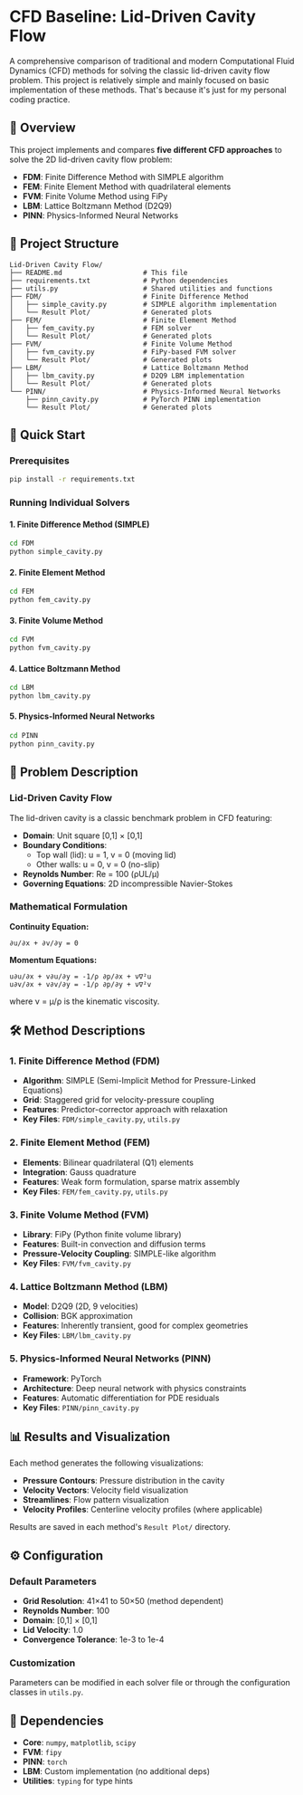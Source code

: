 # CFD Baseline: Lid-Driven Cavity Flow

A comprehensive comparison of traditional and modern Computational Fluid Dynamics (CFD) methods for solving the classic lid-driven cavity flow problem. This project is relatively simple and mainly focused on basic implementation of these methods. That's because it's just for my personal coding practice.

## 🎯 Overview

This project implements and compares **five different CFD approaches** to solve the 2D lid-driven cavity flow problem:

- **FDM**: Finite Difference Method with SIMPLE algorithm
- **FEM**: Finite Element Method with quadrilateral elements
- **FVM**: Finite Volume Method using FiPy
- **LBM**: Lattice Boltzmann Method (D2Q9)
- **PINN**: Physics-Informed Neural Networks

## 📁 Project Structure

```
Lid-Driven Cavity Flow/
├── README.md                    # This file
├── requirements.txt             # Python dependencies
├── utils.py                     # Shared utilities and functions
├── FDM/                         # Finite Difference Method
│   ├── simple_cavity.py         # SIMPLE algorithm implementation
│   └── Result Plot/             # Generated plots
├── FEM/                         # Finite Element Method
│   ├── fem_cavity.py            # FEM solver
│   └── Result Plot/             # Generated plots
├── FVM/                         # Finite Volume Method
│   ├── fvm_cavity.py            # FiPy-based FVM solver
│   └── Result Plot/             # Generated plots
├── LBM/                         # Lattice Boltzmann Method
│   ├── lbm_cavity.py            # D2Q9 LBM implementation
│   └── Result Plot/             # Generated plots
└── PINN/                        # Physics-Informed Neural Networks
    ├── pinn_cavity.py           # PyTorch PINN implementation
    └── Result Plot/             # Generated plots
```

## 🚀 Quick Start

### Prerequisites

```bash
pip install -r requirements.txt
```

### Running Individual Solvers

#### 1. Finite Difference Method (SIMPLE)
```bash
cd FDM
python simple_cavity.py
```

#### 2. Finite Element Method
```bash
cd FEM
python fem_cavity.py
```

#### 3. Finite Volume Method
```bash
cd FVM
python fvm_cavity.py
```

#### 4. Lattice Boltzmann Method
```bash
cd LBM
python lbm_cavity.py
```

#### 5. Physics-Informed Neural Networks
```bash
cd PINN
python pinn_cavity.py
```

## 🔬 Problem Description

### Lid-Driven Cavity Flow

The lid-driven cavity is a classic benchmark problem in CFD featuring:

- **Domain**: Unit square [0,1] × [0,1]
- **Boundary Conditions**:
  - Top wall (lid): u = 1, v = 0 (moving lid)
  - Other walls: u = 0, v = 0 (no-slip)
- **Reynolds Number**: Re = 100 (ρUL/μ)
- **Governing Equations**: 2D incompressible Navier-Stokes

### Mathematical Formulation

**Continuity Equation:**
```
∂u/∂x + ∂v/∂y = 0
```

**Momentum Equations:**
```
u∂u/∂x + v∂u/∂y = -1/ρ ∂p/∂x + ν∇²u
u∂v/∂x + v∂v/∂y = -1/ρ ∂p/∂y + ν∇²v
```

where ν = μ/ρ is the kinematic viscosity.

## 🛠️ Method Descriptions

### 1. Finite Difference Method (FDM)
- **Algorithm**: SIMPLE (Semi-Implicit Method for Pressure-Linked Equations)
- **Grid**: Staggered grid for velocity-pressure coupling
- **Features**: Predictor-corrector approach with relaxation
- **Key Files**: `FDM/simple_cavity.py`, `utils.py`

### 2. Finite Element Method (FEM)
- **Elements**: Bilinear quadrilateral (Q1) elements
- **Integration**: Gauss quadrature
- **Features**: Weak form formulation, sparse matrix assembly
- **Key Files**: `FEM/fem_cavity.py`, `utils.py`

### 3. Finite Volume Method (FVM)
- **Library**: FiPy (Python finite volume library)
- **Features**: Built-in convection and diffusion terms
- **Pressure-Velocity Coupling**: SIMPLE-like algorithm
- **Key Files**: `FVM/fvm_cavity.py`

### 4. Lattice Boltzmann Method (LBM)
- **Model**: D2Q9 (2D, 9 velocities)
- **Collision**: BGK approximation
- **Features**: Inherently transient, good for complex geometries
- **Key Files**: `LBM/lbm_cavity.py`

### 5. Physics-Informed Neural Networks (PINN)
- **Framework**: PyTorch
- **Architecture**: Deep neural network with physics constraints
- **Features**: Automatic differentiation for PDE residuals
- **Key Files**: `PINN/pinn_cavity.py`

## 📊 Results and Visualization

Each method generates the following visualizations:

- **Pressure Contours**: Pressure distribution in the cavity
- **Velocity Vectors**: Velocity field visualization
- **Streamlines**: Flow pattern visualization
- **Velocity Profiles**: Centerline velocity profiles (where applicable)

Results are saved in each method's `Result Plot/` directory.

## ⚙️ Configuration

### Default Parameters
- **Grid Resolution**: 41×41 to 50×50 (method dependent)
- **Reynolds Number**: 100
- **Domain**: [0,1] × [0,1]
- **Lid Velocity**: 1.0
- **Convergence Tolerance**: 1e-3 to 1e-4

### Customization
Parameters can be modified in each solver file or through the configuration classes in `utils.py`.

## 🔧 Dependencies

- **Core**: `numpy`, `matplotlib`, `scipy`
- **FVM**: `fipy`
- **PINN**: `torch`
- **LBM**: Custom implementation (no additional deps)
- **Utilities**: `typing` for type hints
